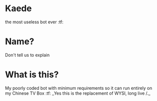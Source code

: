 # Kaede
the most useless bot ever :tf:

# Name?
Don't tell us to explain

# What is this?
My poorly coded bot with minimum requirements so it can run entirely on my Chinese TV Box :tf:
_Yes this is the replacement of WYSI, long live /.\_
